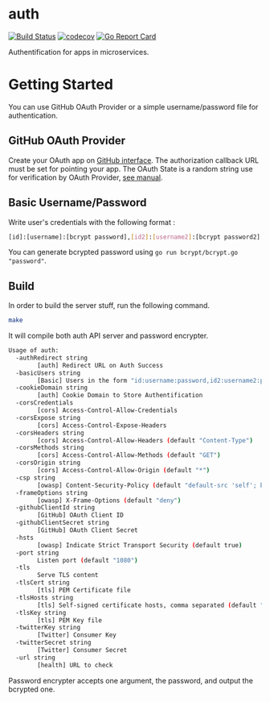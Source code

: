 # auth

[![Build Status](https://travis-ci.org/ViBiOh/auth.svg?branch=master)](https://travis-ci.org/ViBiOh/auth)
[![codecov](https://codecov.io/gh/ViBiOh/auth/branch/master/graph/badge.svg)](https://codecov.io/gh/ViBiOh/auth)
[![Go Report Card](https://goreportcard.com/badge/github.com/ViBiOh/auth)](https://goreportcard.com/report/github.com/ViBiOh/auth)

Authentification for apps in microservices.

# Getting Started

You can use GitHub OAuth Provider or a simple username/password file for
authentication.

## GitHub OAuth Provider

Create your OAuth app on
[GitHub interface](https://github.com/settings/developers). The authorization
callback URL must be set for pointing your app. The OAuth State is a random
string use for verification by OAuth Provider,
[see manual](https://developer.github.com/apps/building-integrations/setting-up-and-registering-oauth-apps/about-authorization-options-for-oauth-apps/).

## Basic Username/Password

Write user's credentials with the following format :

```bash
[id]:[username]:[bcrypt password],[id2]:[username2]:[bcrypt password2]
```

You can generate bcrypted password using `go run bcrypt/bcrypt.go "password"`.

## Build

In order to build the server stuff, run the following command.

```bash
make
```

It will compile both auth API server and password encrypter.

```bash
Usage of auth:
  -authRedirect string
        [auth] Redirect URL on Auth Success
  -basicUsers string
        [Basic] Users in the form "id:username:password,id2:username2:password2"
  -cookieDomain string
        [auth] Cookie Domain to Store Authentification
  -corsCredentials
        [cors] Access-Control-Allow-Credentials
  -corsExpose string
        [cors] Access-Control-Expose-Headers
  -corsHeaders string
        [cors] Access-Control-Allow-Headers (default "Content-Type")
  -corsMethods string
        [cors] Access-Control-Allow-Methods (default "GET")
  -corsOrigin string
        [cors] Access-Control-Allow-Origin (default "*")
  -csp string
        [owasp] Content-Security-Policy (default "default-src 'self'; base-uri 'self'")
  -frameOptions string
        [owasp] X-Frame-Options (default "deny")
  -githubClientId string
        [GitHub] OAuth Client ID
  -githubClientSecret string
        [GitHub] OAuth Client Secret
  -hsts
        [owasp] Indicate Strict Transport Security (default true)
  -port string
        Listen port (default "1080")
  -tls
        Serve TLS content
  -tlsCert string
        [tls] PEM Certificate file
  -tlsHosts string
        [tls] Self-signed certificate hosts, comma separated (default "localhost")
  -tlsKey string
        [tls] PEM Key file
  -twitterKey string
        [Twitter] Consumer Key
  -twitterSecret string
        [Twitter] Consumer Secret
  -url string
        [health] URL to check
```

Password encrypter accepts one argument, the password, and output the bcrypted one.
